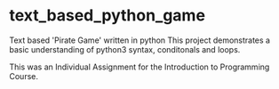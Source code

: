 # text_based_python_game
Text based 'Pirate Game' written in python
This project demonstrates a basic understanding of python3 
syntax, conditonals and loops.

This was an Individual Assignment for the Introduction to Programming Course.
